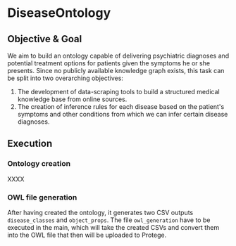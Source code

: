# DiseaseOntology

## Objective & Goal 

We aim to build an ontology capable of delivering psychiatric diagnoses and potential treatment options for patients given the symptoms he or she presents. Since no publicly available knowledge graph exists, this task can be split into two overarching objectives:
1. The development of data-scraping tools to build a structured medical knowledge base from online sources.
2. The creation of inference rules for each disease based on the patient's symptoms and other conditions from which we can infer certain disease diagnoses.

## Execution

### Ontology creation

XXXX

### OWL file generation

After having created the ontology, it generates two CSV outputs ```disease_classes``` and ```object_props```. The file ```owl_generation``` have to be executed in the main, which will take the created CSVs and convert them into the OWL file that then will be uploaded to Protege.



